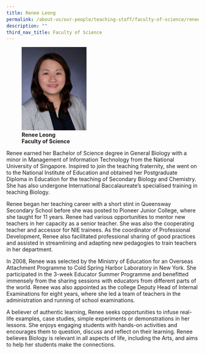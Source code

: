 ```yaml
---
title: Renee Leong
permalink: /about-us/our-people/teaching-staff/faculty-of-science/renee-leong/
description: ""
third_nav_title: Faculty of Science
---
```

<figure>
<img style="width:40%" src="/images/img_0969-renee-leong.jpg">
<figcaption> <strong>Renee Leong<br>
Faculty of Science</strong>
</figcaption>
</figure>

Renee earned her Bachelor of Science degree in General Biology with a minor in Management of Information Technology from the National University of Singapore. Inspired to join the teaching fraternity, she went on to the National Institute of Education and obtained her Postgraduate Diploma in Education for the teaching of Secondary Biology and Chemistry. She has also undergone International Baccalaureate’s specialised training in teaching Biology.

  

Renee began her teaching career with a short stint in Queensway Secondary School before she was posted to Pioneer Junior College, where she taught for 11 years. Renee had various opportunities to mentor new teachers in her capacity as a senior teacher. She was also the cooperating teacher and accessor for NIE trainees. As the coordinator of Professional Development, Renee also facilitated professional sharing of good practices and assisted in streamlining and adapting new pedagogies to train teachers in her department.

  

In 2008, Renee was selected by the Ministry of Education for an Overseas Attachment Programme to Cold Spring Harbor Laboratory in New York. She participated in the 3-week Educator Summer Programme and benefitted immensely from the sharing sessions with educators from different parts of the world. Renee was also appointed as the college Deputy Head of Internal Examinations for eight years, where she led a team of teachers in the administration and running of school examinations.

  

A believer of authentic learning, Renee seeks opportunities to infuse real-life examples, case studies, simple experiments or demonstrations in her lessons. She enjoys engaging students with hands-on activities and encourages them to question, discuss and reflect on their learning. Renee believes Biology is relevant in all aspects of life, including the Arts, and aims to help her students make the connections.